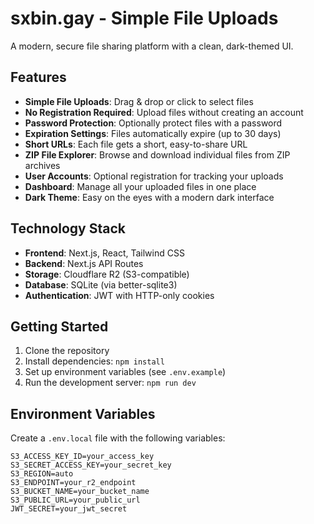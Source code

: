 # sxbin.gay - Simple File Uploads

A modern, secure file sharing platform with a clean, dark-themed UI.

## Features

- **Simple File Uploads**: Drag & drop or click to select files
- **No Registration Required**: Upload files without creating an account
- **Password Protection**: Optionally protect files with a password
- **Expiration Settings**: Files automatically expire (up to 30 days)
- **Short URLs**: Each file gets a short, easy-to-share URL
- **ZIP File Explorer**: Browse and download individual files from ZIP archives
- **User Accounts**: Optional registration for tracking your uploads
- **Dashboard**: Manage all your uploaded files in one place
- **Dark Theme**: Easy on the eyes with a modern dark interface

## Technology Stack

- **Frontend**: Next.js, React, Tailwind CSS
- **Backend**: Next.js API Routes
- **Storage**: Cloudflare R2 (S3-compatible)
- **Database**: SQLite (via better-sqlite3)
- **Authentication**: JWT with HTTP-only cookies

## Getting Started

1. Clone the repository
2. Install dependencies: `npm install`
3. Set up environment variables (see `.env.example`)
4. Run the development server: `npm run dev`

## Environment Variables

Create a `.env.local` file with the following variables:

```
S3_ACCESS_KEY_ID=your_access_key
S3_SECRET_ACCESS_KEY=your_secret_key
S3_REGION=auto
S3_ENDPOINT=your_r2_endpoint
S3_BUCKET_NAME=your_bucket_name
S3_PUBLIC_URL=your_public_url
JWT_SECRET=your_jwt_secret
```

